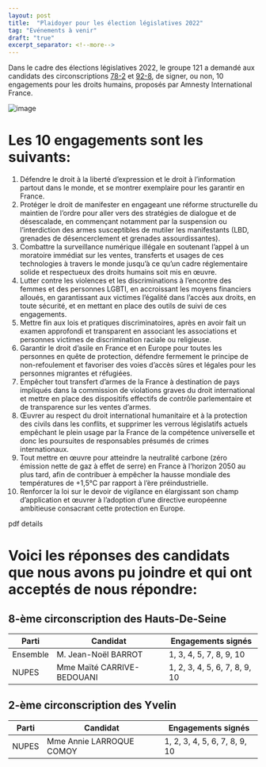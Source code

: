 ```yaml
---
layout: post
title:  "Plaidoyer pour les élection législatives 2022"
tag: "Evénements à venir"
draft: "true"
excerpt_separator: <!--more-->
---
```


Dans le cadre des élections législatives 2022, le groupe 121 a demandé aux candidats des circonscriptions [78-2](https://www.resultats-elections.interieur.gouv.fr/legislatives-2022/078/C107802.html) et [92-8](https://www.resultats-elections.interieur.gouv.fr/legislatives-2022/092/C109208.html), de signer, ou non, 10 engagements pour les droits humains, proposés par Amnesty International France.

![image]({{site.url}}/SiteAmenesty121/assets/images/I5239.jpg)

<!--more-->

# Les 10 engagements sont les suivants:

1. Défendre le droit à la liberté d’expression et le droit à l’information partout dans le monde, et se montrer exemplaire pour les garantir en France.
2. Protéger le droit de manifester en engageant une réforme structurelle du maintien de l’ordre pour aller vers des stratégies de dialogue et de désescalade, en commençant notamment par la suspension ou l’interdiction des armes susceptibles de mutiler les manifestants (LBD, grenades de désencerclement et grenades assourdissantes).
3. Combattre la surveillance numérique illégale en soutenant l’appel à un moratoire immédiat sur les ventes, transferts et usages de ces technologies à travers le monde jusqu’à ce qu’un cadre réglementaire solide et respectueux des droits humains soit mis en œuvre.
4. Lutter contre les violences et les discriminations à l’encontre des femmes et des personnes LGBTI, en accroissant les moyens financiers alloués, en garantissant aux victimes l’égalité dans l’accès aux droits, en toute sécurité, et en mettant en place des outils de suivi de ces engagements.
5. Mettre fin aux lois et pratiques discriminatoires, après en avoir fait un examen approfondi et transparent en associant les associations et personnes victimes de discrimination raciale ou religieuse. 
6. Garantir le droit d’asile en France et en Europe pour toutes les personnes en quête de protection, défendre fermement le principe de non-refoulement et favoriser des voies d’accès sûres et légales pour les personnes migrantes et réfugiées.
7. Empêcher tout transfert d’armes de la France à destination de pays impliqués dans la commission de violations graves du droit international et mettre en place des dispositifs effectifs de contrôle parlementaire et de transparence sur les ventes d’armes.
8. Œuvrer au respect du droit international humanitaire et à la protection des civils dans les conflits, et supprimer les verrous législatifs actuels empêchant le plein usage par la France de la compétence universelle et donc les poursuites de responsables présumés de crimes internationaux.
9. Tout mettre en œuvre pour atteindre la neutralité carbone (zéro émission nette de gaz à effet de serre) en France à l’horizon 2050 au plus tard, afin de contribuer à empêcher la hausse mondiale des températures de +1,5°C par rapport à l’ère préindustrielle.
10. Renforcer la loi sur le devoir de vigilance en élargissant son champ d’application et œuvrer à l’adoption d’une directive européenne ambitieuse consacrant cette protection en Europe.

pdf details

# Voici les réponses des candidats que nous avons pu joindre et qui ont acceptés de nous répondre:

## 8-ème circonscription des Hauts-De-Seine

| Parti | Candidat | Engagements signés |
|---|---|---|
| Ensemble | M. Jean-Noël BARROT | 1, 3, 4, 5, 7, 8, 9, 10  |
| NUPES | Mme Maïté CARRIVE-BEDOUANI | 1, 2, 3, 4, 5, 6, 7, 8, 9, 10 |

## 2-ème circonscription des Yvelin

| Parti | Candidat | Engagements signés |
|---|---|---|
| NUPES | Mme Annie LARROQUE COMOY | 1, 2, 3, 4, 5, 6, 7, 8, 9, 10 |

